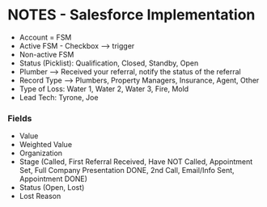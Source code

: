 # NOTES - Salesforce Implementation

* Account = FSM
* Active FSM - Checkbox --> trigger
* Non-active FSM
* Status (Picklist): Qualification, Closed, Standby, Open
* Plumber --> Received your referral, notify the status of the referral
* Record Type --> Plumbers, Property Managers, Insurance, Agent, Other
* Type of Loss: Water 1, Water 2, Water 3, Fire, Mold
* Lead Tech: Tyrone, Joe


### Fields
* Value 
* Weighted Value
* Organization
* Stage (Called, First Referral Received, Have NOT Called, Appointment Set, Full Company Presentation DONE, 2nd Call, Email/Info Sent, Appointment DONE)
* Status (Open, Lost)
* Lost Reason 
